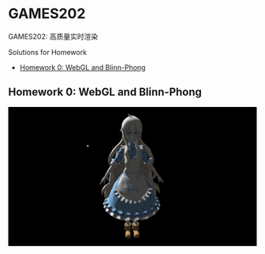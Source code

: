 # GAMES202
GAMES202: 高质量实时渲染

Solutions for Homework

- [Homework 0: WebGL and Blinn-Phong](/Homework0)

## Homework 0: WebGL and Blinn-Phong

![Homework 0: WebGL and Blinn-Phong](/Homework0/output.gif)

